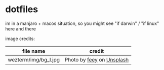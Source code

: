 # dotfiles

im in a manjaro + macos situation, so you might see "if darwin" / "if linux" here and there

image credits:

file name | credit
---|---
wezterm/img/bg_l.jpg | Photo by <a href="https://unsplash.com/@feeypflanzen?utm_content=creditCopyText&utm_medium=referral&utm_source=unsplash">feey</a> on <a href="https://unsplash.com/photos/green-leaves-on-white-background-7d7OR-RvufU?utm_content=creditCopyText&utm_medium=referral&utm_source=unsplash">Unsplash</a>
